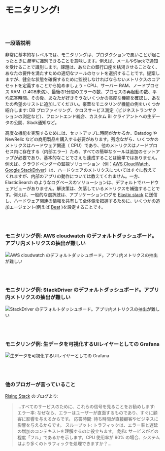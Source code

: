# モニタリング!

<br/><br/>

### 一段落説明

非常に基本的なレベルでは、モニタリングは、プロダクションで悪いことが起こったときに*簡単に*識別できることを意味します。例えば、メールやSlackで通知を受けることで識別します。課題は、あなたの銀行口座を枯渇させることなく、あなたの要件を満たすための適切なツールのセットを選択することです。提案しますが、健全な状態を確保するために監視しなければならないメトリクスのコアセットを定義することから始めましょう - CPU、サーバー RAM、ノードプロセス RAM（1.4GB未満）、最後の1分間のエラーの数、プロセスの再起動の数、平均応答時間。その後、あなたが好きそうないくつかの高度な機能を確認し、あなたの希望のリストに追加してください。豪華なモニタリング機能の例をいくつか紹介します: DB プロファイリング、クロスサービス測定（ビジネストランザクションの測定など）、フロントエンド統合、カスタム BI クライアントへの生データの公開、Slack通知など。

高度な機能を実現するためには、セットアップに時間がかかるか、Datadog や NewRelic などの商用製品を購入する必要があります。残念ながら、いくつかのメトリクスはハードウェア関連（ CPU）であり、他のメトリクスはノードプロセス内に存在する（内部エラー）ため、すべての簡単なツールは追加のセットアップが必要であり、基本的なことでさえも達成することは簡単ではありません。例えば、クラウドベンダーの監視ソリューション（例：[AWS CloudWatch](https://aws.amazon.com/cloudwatch/)、[Google StackDriver](https://cloud.google.com/stackdriver/)）は、ハードウェアのメトリクスについてはすぐに教えてくれますが、内部のアプリの動作については教えてくれません。一方、ElasticSearch のようなログベースのソリューションは、デフォルトでハードウェアビューがありません。解決策は、欠落しているメトリクスを補強することです。例えば、一般的な選択肢は、アプリケーションログを [Elastic stack](https://www.elastic.co/products) に送信し、ハードウェア関連の情報を共有して全体像を把握するために、いくつかの追加エージェント(例えば [Beat](https://www.elastic.co/products) )を設定することです。

<br/><br/>

### モニタリング例: AWS cloudwatch のデフォルトダッシュボード。アプリ内メトリクスの抽出が難しい

![AWS cloudwatch のデフォルトダッシュボード。アプリ内メトリクスの抽出が難しい](./assets/images/monitoring1.png)

<br/><br/>

### モニタリング例: StackDriver のデフォルトダッシュボード。アプリ内メトリクスの抽出が難しい

![StackDriver のデフォルトダッシュボード。アプリ内メトリクスの抽出が難しい](./assets/images/monitoring2.jpg)

<br/><br/>

### モニタリング例: 生データを可視化するUIレイヤーとしての Grafana
![生データを可視化するUIレイヤーとしての Grafana ](./assets/images/monitoring3.png)

<br/><br/>

### 他のブロガーが言っていること

[Rising Stack](https://blog.risingstack.com/node-js-performance-monitoring-with-prometheus/) のブログより:

> ...すべてのサービスのために、これらの信号を見ることをお勧めします:
> エラー率: なぜなら、エラーはユーザーが直面するものであり、すぐに顧客に影響を与えるからです。
> 応答時間: 待ち時間が直接顧客やビジネスに影響を与えるからです。
> スループット: トラフィックは、エラー率と遅延の増加のコンテキストを理解するのに役立ちます。
> 飽和: サービスがどの程度「フル」であるかを示します。CPU 使用率が 90% の場合、システムはより多くのトラフィックを処理できますか？…
